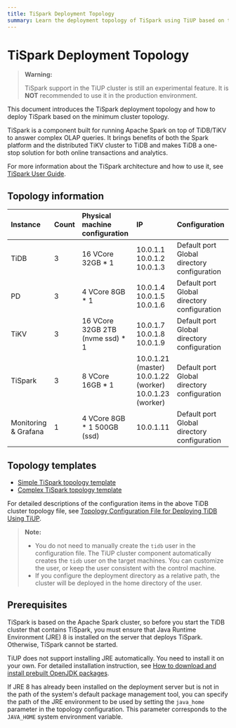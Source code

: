 ```yaml
---
title: TiSpark Deployment Topology
summary: Learn the deployment topology of TiSpark using TiUP based on the minimal TiDB topology.
---
```


# TiSpark Deployment Topology

> **Warning:**
> 
> TiSpark support in the TiUP cluster is still an experimental feature. It is **NOT** recommended to use it in the production environment.

This document introduces the TiSpark deployment topology and how to deploy TiSpark based on the minimum cluster topology.

TiSpark is a component built for running Apache Spark on top of TiDB/TiKV to answer complex OLAP queries. It brings benefits of both the Spark platform and the distributed TiKV cluster to TiDB and makes TiDB a one-stop solution for both online transactions and analytics.

For more information about the TiSpark architecture and how to use it, see [TiSpark User Guide](/tispark-overview.md).

## Topology information

| Instance             | Count | Physical machine configuration   | IP                                                                               | Configuration                                            |
|:-------------------- |:----- |:-------------------------------- |:-------------------------------------------------------------------------------- |:-------------------------------------------------------- |
| TiDB                 | 3     | 16 VCore 32GB * 1                | 10.0.1.1 <br/> 10.0.1.2 <br/> 10.0.1.3                               | Default port <br/>  Global directory configuration |
| PD                   | 3     | 4 VCore 8GB * 1                  | 10.0.1.4 <br/> 10.0.1.5 <br/> 10.0.1.6                               | Default port <br/> Global directory configuration  |
| TiKV                 | 3     | 16 VCore 32GB 2TB (nvme ssd) * 1 | 10.0.1.7 <br/> 10.0.1.8 <br/> 10.0.1.9                               | Default port <br/> Global directory configuration  |
| TiSpark              | 3     | 8 VCore 16GB * 1                 | 10.0.1.21 (master) <br/> 10.0.1.22 (worker) <br/> 10.0.1.23 (worker) | Default port <br/> Global directory configuration  |
| Monitoring & Grafana | 1     | 4 VCore 8GB * 1 500GB (ssd)      | 10.0.1.11                                                                        | Default port <br/> Global directory configuration  |

## Topology templates

- [Simple TiSpark topology template](https://github.com/pingcap/docs/blob/master/config-templates/simple-tispark.yaml)
- [Complex TiSpark topology template](https://github.com/pingcap/docs/blob/master/config-templates/complex-tispark.yaml)

For detailed descriptions of the configuration items in the above TiDB cluster topology file, see [Topology Configuration File for Deploying TiDB Using TiUP](/tiup/tiup-cluster-topology-reference.md).

> **Note:**
> 
> - You do not need to manually create the `tidb` user in the configuration file. The TiUP cluster component automatically creates the `tidb` user on the target machines. You can customize the user, or keep the user consistent with the control machine.
> - If you configure the deployment directory as a relative path, the cluster will be deployed in the home directory of the user.

## Prerequisites

TiSpark is based on the Apache Spark cluster, so before you start the TiDB cluster that contains TiSpark, you must ensure that Java Runtime Environment (JRE) 8 is installed on the server that deploys TiSpark. Otherwise, TiSpark cannot be started.

TiUP does not support installing JRE automatically. You need to install it on your own. For detailed installation instruction, see [How to download and install prebuilt OpenJDK packages](https://openjdk.java.net/install/).

If JRE 8 has already been installed on the deployment server but is not in the path of the system's default package management tool, you can specify the path of the JRE environment to be used by setting the `java_home` parameter in the topology configuration. This parameter corresponds to the `JAVA_HOME` system environment variable.
